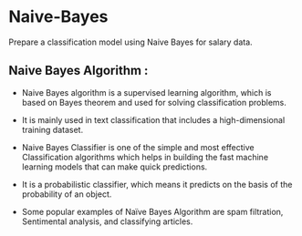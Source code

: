 # Naive-Bayes
Prepare a classification model using Naive Bayes for salary data.

## **Naive Bayes Algorithm :**

- Naive Bayes algorithm is a supervised learning algorithm, which is based on Bayes theorem and used for solving classification problems.

- It is mainly used in text classification that includes a high-dimensional training dataset.

- Naive Bayes Classifier is one of the simple and most effective Classification algorithms which helps in building the fast machine learning models that can make quick predictions.

- It is a probabilistic classifier, which means it predicts on the basis of the probability of an object.

- Some popular examples of Naïve Bayes Algorithm are spam filtration, Sentimental analysis, and classifying articles.
